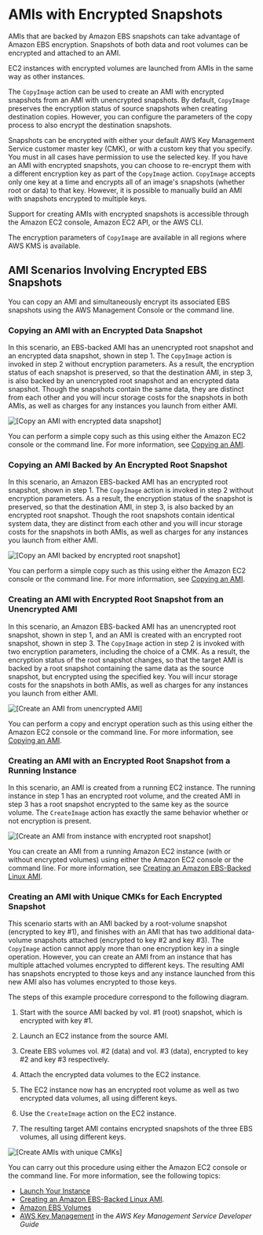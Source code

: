# AMIs with Encrypted Snapshots<a name="AMIEncryption"></a>

AMIs that are backed by Amazon EBS snapshots can take advantage of Amazon EBS encryption\. Snapshots of both data and root volumes can be encrypted and attached to an AMI\.

EC2 instances with encrypted volumes are launched from AMIs in the same way as other instances\. 

The `CopyImage` action can be used to create an AMI with encrypted snapshots from an AMI with unencrypted snapshots\. By default, `CopyImage` preserves the encryption status of source snapshots when creating destination copies\. However, you can configure the parameters of the copy process to also encrypt the destination snapshots\. 

Snapshots can be encrypted with either your default AWS Key Management Service customer master key \(CMK\), or with a custom key that you specify\. You must in all cases have permission to use the selected key\. If you have an AMI with encrypted snapshots, you can choose to re\-encrypt them with a different encryption key as part of the `CopyImage` action\. `CopyImage` accepts only one key at a time and encrypts all of an image's snapshots \(whether root or data\) to that key\. However, it is possible to manually build an AMI with snapshots encrypted to multiple keys\.

Support for creating AMIs with encrypted snapshots is accessible through the Amazon EC2 console, Amazon EC2 API, or the AWS CLI\. 

The encryption parameters of `CopyImage` are available in all regions where AWS KMS is available\.

## AMI Scenarios Involving Encrypted EBS Snapshots<a name="AMIEncryption_scenarios"></a>

You can copy an AMI and simultaneously encrypt its associated EBS snapshots using the AWS Management Console or the command line\.

### Copying an AMI with an Encrypted Data Snapshot<a name="w3ab1c15c37c15b4"></a>

In this scenario, an EBS\-backed AMI has an unencrypted root snapshot and an encrypted data snapshot, shown in step 1\. The `CopyImage` action is invoked in step 2 without encryption parameters\. As a result, the encryption status of each snapshot is preserved, so that the destination AMI, in step 3, is also backed by an unencrypted root snapshot and an encrypted data snapshot\. Though the snapshots contain the same data, they are distinct from each other and you will incur storage costs for the snapshots in both AMIs, as well as charges for any instances you launch from either AMI\.

![\[Copy an AMI with encrypted data snapshot\]](http://docs.aws.amazon.com/AWSEC2/latest/UserGuide/images/ami-to-ami-mixed.png)

You can perform a simple copy such as this using either the Amazon EC2 console or the command line\. For more information, see [Copying an AMI](CopyingAMIs.md)\.

### Copying an AMI Backed by An Encrypted Root Snapshot<a name="w3ab1c15c37c15b6"></a>

In this scenario, an Amazon EBS\-backed AMI has an encrypted root snapshot, shown in step 1\. The `CopyImage` action is invoked in step 2 without encryption parameters\. As a result, the encryption status of the snapshot is preserved, so that the destination AMI, in step 3, is also backed by an encrypted root snapshot\. Though the root snapshots contain identical system data, they are distinct from each other and you will incur storage costs for the snapshots in both AMIs, as well as charges for any instances you launch from either AMI\.

![\[Copy an AMI backed by encrypted root snapshot\]](http://docs.aws.amazon.com/AWSEC2/latest/UserGuide/images/ami-to-ami-encrypted.png)

You can perform a simple copy such as this using either the Amazon EC2 console or the command line\. For more information, see [Copying an AMI](CopyingAMIs.md)\.

### Creating an AMI with Encrypted Root Snapshot from an Unencrypted AMI<a name="w3ab1c15c37c15b8"></a>

In this scenario, an Amazon EBS\-backed AMI has an unencrypted root snapshot, shown in step 1, and an AMI is created with an encrypted root snapshot, shown in step 3\. The `CopyImage` action in step 2 is invoked with two encryption parameters, including the choice of a CMK\. As a result, the encryption status of the root snapshot changes, so that the target AMI is backed by a root snapshot containing the same data as the source snapshot, but encrypted using the specified key\. You will incur storage costs for the snapshots in both AMIs, as well as charges for any instances you launch from either AMI\.

![\[Create an AMI from unencrypted AMI\]](http://docs.aws.amazon.com/AWSEC2/latest/UserGuide/images/ami-to-ami-convert.png)

You can perform a copy and encrypt operation such as this using either the Amazon EC2 console or the command line\. For more information, see [Copying an AMI](CopyingAMIs.md)\.

### Creating an AMI with an Encrypted Root Snapshot from a Running Instance<a name="w3ab1c15c37c15c10"></a>

In this scenario, an AMI is created from a running EC2 instance\. The running instance in step 1 has an encrypted root volume, and the created AMI in step 3 has a root snapshot encrypted to the same key as the source volume\. The `CreateImage` action has exactly the same behavior whether or not encryption is present\.

![\[Create an AMI from instance with encrypted root snapshot\]](http://docs.aws.amazon.com/AWSEC2/latest/UserGuide/images/running-instance-encrypted.png)

You can create an AMI from a running Amazon EC2 instance \(with or without encrypted volumes\) using either the Amazon EC2 console or the command line\. For more information, see [Creating an Amazon EBS\-Backed Linux AMI](creating-an-ami-ebs.md)\. 

### Creating an AMI with Unique CMKs for Each Encrypted Snapshot<a name="w3ab1c15c37c15c12"></a>

This scenario starts with an AMI backed by a root\-volume snapshot \(encrypted to key \#1\), and finishes with an AMI that has two additional data\-volume snapshots attached \(encrypted to key \#2 and key \#3\)\. The `CopyImage` action cannot apply more than one encryption key in a single operation\. However, you can create an AMI from an instance that has multiple attached volumes encrypted to different keys\. The resulting AMI has snapshots encrypted to those keys and any instance launched from this new AMI also has volumes encrypted to those keys\.

The steps of this example procedure correspond to the following diagram\.

1. Start with the source AMI backed by vol\. \#1 \(root\) snapshot, which is encrypted with key \#1\.

1. Launch an EC2 instance from the source AMI\.

1. Create EBS volumes vol\. \#2 \(data\) and vol\. \#3 \(data\), encrypted to key \#2 and key \#3 respectively\.

1. Attach the encrypted data volumes to the EC2 instance\.

1. The EC2 instance now has an encrypted root volume as well as two encrypted data volumes, all using different keys\.

1. Use the `CreateImage` action on the EC2 instance\.

1. The resulting target AMI contains encrypted snapshots of the three EBS volumes, all using different keys\.

![\[Create AMIs with unique CMKs\]](http://docs.aws.amazon.com/AWSEC2/latest/UserGuide/images/multi-key.png)

You can carry out this procedure using either the Amazon EC2 console or the command line\. For more information, see the following topics:
+ [Launch Your Instance](LaunchingAndUsingInstances.md)
+ [Creating an Amazon EBS\-Backed Linux AMI](creating-an-ami-ebs.md)\.
+ [Amazon EBS Volumes](EBSVolumes.md)
+ [AWS Key Management](http://docs.aws.amazon.com/kms/latest/developerguide/getting-started.html) in the *AWS Key Management Service Developer Guide*